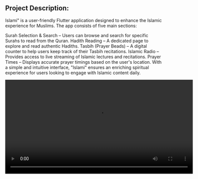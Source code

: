 ## Project Description:
Islami" is a user-friendly Flutter application designed to enhance the Islamic experience for Muslims. The app consists of five main sections:

Surah Selection & Search – Users can browse and search for specific Surahs to read from the Quran.
Hadith Reading – A dedicated page to explore and read authentic Hadiths.
Tasbih (Prayer Beads) – A digital counter to help users keep track of their Tasbih recitations.
Islamic Radio – Provides access to live streaming of Islamic lectures and recitations.
Prayer Times – Displays accurate prayer timings based on the user's location.
With a simple and intuitive interface, "Islami" ensures an enriching spiritual experience for users looking to engage with Islamic content daily.

<video src="https://github.com/rowansherif/islami/main/assets/islami_app.mp4" 
       controls 
       width="600">
</video>
